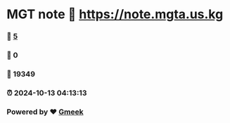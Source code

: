 # MGT note :link: https://note.mgta.us.kg 
### :page_facing_up: [5](https://note.mgta.us.kg/tag.html) 
### :speech_balloon: 0 
### :hibiscus: 19349 
### :alarm_clock: 2024-10-13 04:13:13 
### Powered by :heart: [Gmeek](https://github.com/Meekdai/Gmeek)

